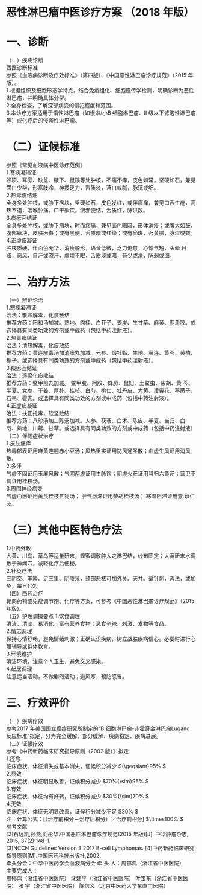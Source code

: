 # 恶性淋巴瘤中医诊疗方案 （2018 年版）  
# 一、诊断  
（一）疾病诊断  
西医诊断标准  
参照《血液病诊断及疗效标准》（第四版）、《中国恶性淋巴瘤诊疗规范》（2015 年版）。  
1.根据组织及细胞形态学特点，结合免疫组化、细胞遗传学检测，明确诊断为恶性淋巴瘤，并明确具体分型。  
2.全身检查，了解深部病变的侵犯程度和范围。  
3.本诊疗方案适用于惰性淋巴瘤（如慢淋/小B 细胞淋巴瘤、II 级以下滤泡性淋巴瘤等）或化疗后的侵袭性淋巴瘤。  
# （二）证候标准  
参照《常见血液病中医诊疗范例》  
1.寒痰凝滞证  
颈项、耳旁、缺盆、腋下、鼠蹊等处肿核，不痛不痒，皮色如常，坚硬如石，兼见面白少华，形寒肢冷，神疲乏力，舌质淡，苔白或腻，脉沉或细。  
2.热毒痰结证  
全身多处肿核，或胁下痞块，坚硬如石，皮色发红，或伴瘙痒，兼见口舌生疮，高热不退，咽喉肿痛，口干欲饮，溲赤便结，舌质红，脉洪数。  
3.痰瘀互结证  
全身多处肿核，或胁下痞块，时而疼痛，兼见面色晦暗，形体消瘦；或腹大如鼓，腹部癥块，皮肤瘀斑；或有黑便，舌质暗或红绛；或有瘀斑，苔黄腻，脉涩或数。  
4.正虚痰凝证  
肿核质硬，伴面色无华，消瘦脱形，语音低微，乏力倦怠，心悸气短，头晕 目眩，恶风，自汗或盗汗，虚烦不眠，舌质淡或暗，苔少或滑，脉弱或细。  
# 二、治疗方法  
（一）辨证论治  
1.寒痰凝滞证  
治法：散寒解毒，化痰散结  
推荐方药：阳和汤加减。熟地、肉桂、白芥子、姜炭、生甘草、麻黄、鹿角胶。或选择具有同类功效的方剂或中成药（包括中药注射液）。  
2.热毒痰结证  
治法：清热解毒，化痰散结  
推荐方药：黄连解毒汤加消瘰丸加减。元参、煅牡蛎、生地、黄连、黄芩、黄柏、栀子。或选择具有同类功效的方剂或中成药（包括中药注射液）。  
3.痰瘀互结证  
治法：逐瘀化痰散结  
推荐方药：鳖甲煎丸加减。 鳖甲胶、阿胶、蜂房、鼠妇、土鳖虫、柴胡、黄 芩、半夏、党参、干姜、厚朴、桂枝、白芍、桃仁、牡丹皮、大黄、凌霄花、葶苈子、石韦、瞿麦。或选择具有同类功效的方剂或中成药（包括中药注射液）。  
4.正虚痰凝证  
治法：扶正托毒，软坚散结  
推荐方药：八珍汤加二陈汤加减。人参、茯苓、白术、陈皮、半夏、当归、白 芍、熟地、川芎、甘草。或选择具有同类功效的方剂或中成药（包括中药注射液）  
（二）伴随症状治疗  
1.皮肤瘙痒  
热毒郁表证用麻黄连翘赤小豆汤；风热里实证用防风通圣散；血虚生风证用消风散。  
2.多汗  
气虚不固证用玉屏风散；气阴两虚证用生脉饮；阴虚火旺证用当归六黄汤；营卫不调证用桂枝汤。  
3.周围神经病变  
气虚血瘀证用黄芪桂枝五物汤； 肝气瘀滞证用柴胡桂枝汤； 寒湿阻滞证用薏 苡仁汤。  
# （三）其他中医特色疗法  
1.中药外敷  
大黄、川乌、草乌等适量研末，蜂蜜调敷肿大之淋巴结，纱布固定；大黄研末水调敷于神阙穴，减轻化疗后便秘。  
2.针灸疗法  
三阴交、丰隆、足三里、阴陵泉，颈部恶核可加外关、天井。毫针刺，泻法，或加灸，每日1 次。  
（四）西药治疗  
靶向药物或免疫调节剂、化疗等方案，可参考《中国恶性淋巴瘤诊疗规范》（2015 年版）。  
（五）护理调摄要点 1.饮食调理  
清洁、清淡、易消化、富有营养食物；忌食辛辣、刺激、发物等食品。  
2.情志调理  
保持心情舒畅，避免情绪刺激；正确认识疾病，树立战胜疾病信心。必要时进行心理辅导或群体教育。  
3.环境维护  
清洁环境，注意个人卫生，避免交叉感染。  
4.起居调理  
注意适当活动，不做剧烈活动；避风寒，预防感冒。  
# 三、疗效评价  
（一）疾病疗效  
参考2017 年美国国立癌症研究所制定的“B 细胞淋巴瘤-非霍奇金淋巴瘤Lugano 反应标准”拟定，分为完全缓解、部分缓解、疾病稳定、疾病进展。  
（二）证候疗效  
参考《中药新药临床研究指导原则（2002 版）》拟定  
1.痊愈  
临床症状、体征消失或基本消失，证候积分减少 ${\geqslant}95\% $  
2.显效  
临床症状、体征明显改善，证候积分减少 $70\%{\sim}95\% $  
3.有效  
临床症状、体征均有好转，证候积分减少 $30\%{\sim}70\% $  
4.无效  
临床症状、体征无明显改善，证候积分减少不足 $30\% $  
注：计算公式：[（治疗前积分－治疗后积分）／治疗前积分] $\times100\% $  
参考文献  
[2]石远凯,孙燕,刘彤华.中国恶性淋巴瘤诊疗规范(2015 年版)[J]. 中华肿瘤杂志, 2015, 37(2):148-1.  
[3]NCCN Guidelines Version 3 2017 B-cell Lymphomas.  [4]中药新药临床研究指导原则[M].中国医药科技出版社,2002.  
牵头分会：中华中医药学会血液病分会 牵 头 人：周郁鸿（浙江省中医医院）  
主要完成人：  
周郁鸿（浙江省中医医院） 沈建平（浙江省中医医院） 叶宝东（浙江省中医医院） 张  宇（浙江省中医医院） 陈信义（北京中医药大学东直门医院）  